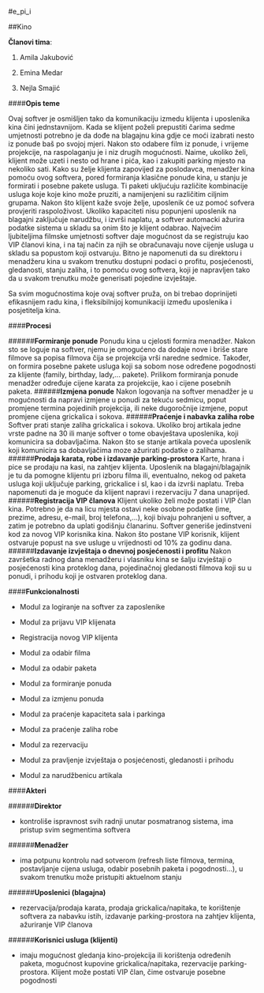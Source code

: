 #e_pi_i

##Kino

**Članovi tima**:
1. Amila Jakubović 

2. Emina Medar

3. Nejla Smajić

####**Opis teme**

Ovaj softver je osmišljen tako da komunikaciju izmedu klijenta i uposlenika  kina čini jednstavnijom. Kada se klijent poželi prepustiti čarima sedme umjetnosti potrebno je da dođe na blagajnu kina gdje ce moći izabrati nesto iz ponude baš po svojoj mjeri. Nakon sto odabere film iz ponude, i vrijeme projekcije, na raspolaganju je i niz drugih mogućnosti.
Naime, ukoliko želi, klijent može uzeti i nesto od hrane i pića, kao i zakupiti parking mjesto na nekoliko sati. Kako su želje klijenta zapovijed za poslodavca, menadžer kina pomoću ovog softvera, pored formiranja klasične ponude kina, u stanju je formirati i posebne pakete usluga. Ti paketi ukljućuju različite kombinacije usluga koje koje kino može pruziti, a namijenjeni su različitim ciljnim grupama. Nakon što klijent kaže svoje želje, uposlenik će uz pomoć sofvera provjeriti raspoloživost. Ukoliko kapaciteti nisu popunjeni uposlenik na blagajni zaključuje narudžbu, i izvrši naplatu, a softver automacki ažurira podatke sistema u skladu sa onim što je klijent odabrao.
Najvećim ljubiteljima filmske umjetnosti softver daje mogućnost da se registruju kao VIP članovi kina, i na taj način za njih se obračunavaju nove cijenje usluga u skladu sa popustom koji ostvaruju.
Bitno je napomenuti da su direktoru i menadžeru kina u svakom trenutku dostupni podaci o profitu, posjećenosti, gledanosti, stanju zaliha, i to pomoću ovog softvera, koji je napravljen tako da u svakom trenutku može generisati pojedine izvještaje.

Sa svim mogućnostima koje ovaj softver pruža, on bi trebao doprinijeti efikasnijem radu kina, i fleksibilnijoj komunikaciji između uposlenika i posjetitelja kina.


####**Procesi**

######**Formiranje ponude**
Ponudu kina u cjelosti formira menadžer. Nakon sto se loguje na softver, njemu je omogućeno da dodaje nove i briše stare  filmove sa popisa filmova čija se projekcija vrši naredne sedmice. Također, on formira posebne pakete usluga koji sa sobom nose određene pogodnosti za klijente (family, birthday, lady,... pakete). Prilikom formiranja ponude menadžer određuje cijene  karata za projekcije, kao i cijene posebnih paketa.
######**Izmjena  ponude**
Nakon logovanja na softver menadžer je u mogućnosti da napravi izmjene u ponudi za tekuću sedmicu, poput promjene termina pojedinih projekcija, ili neke dugoročnije izmjene, poput promjene cijena grickalica i sokova.
######**Praćenje i nabavka zaliha robe**
Softver prati stanje zaliha grickalica i sokova. Ukoliko broj artikala jedne vrste padne na 30 ili manje softver o tome obavještava uposlenika, koji komunicira sa dobavljačima. Nakon što se stanje artikala poveća uposlenik koji komunicira sa dobavljačima moze ažurirati podatke o zalihama.
######**Prodaja karata, robe i izdavanje parking-prostora**
Karte, hrana i pice se prodaju na kasi, na zahtjev klijenta. Uposlenik na blagajni/blagajnik je tu da pomogne klijentu pri izboru filma ili, eventualno, nekog od paketa usluga koji uključuje parking, grickalice i sl, kao i da izvrši naplatu. Treba napomenuti da je moguće da klijent napravi i rezervaciju 7 dana unaprijed.
######**Registracija VIP članova**
Klijent ukoliko želi može postati i VIP član kina. Potrebno je da na licu mjesta ostavi neke osobne podatke (ime, prezime, adresu, e-mail, broj telefona,...), koji bivaju pohranjeni u softver, a zatim je potrebno da uplati godišnju članarinu. Softver generiše jedinstveni kod za novog VIP korisnika kina. Nakon što postane VIP korisnik, klijent ostvaruje popust na sve usluge u vrijednosti od 10% za godinu dana.
######**Izdavanje izvještaja o dnevnoj posjećenosti i profitu**
Nakon završetka radnog dana menadžeru i vlasniku kina se šalju izvještaji o posjećenosti kina proteklog dana, pojedinačnoj gledanosti filmova koji su u ponudi, i prihodu koji je ostvaren proteklog dana.

####**Funkcionalnosti**

- Modul za logiranje na softver za zaposlenike

- Modul za prijavu VIP klijenata

- Registracija novog VIP klijenta

- Modul za odabir filma

- Modul za odabir paketa

- Modul za formiranje ponuda

- Modul za izmjenu ponuda

- Modul za praćenje kapaciteta sala i parkinga

- Modul za praćenje zaliha robe

- Modul za rezervaciju

- Modul za pravljenje izvještaja o posjećenosti, gledanosti i prihodu

- Modul za narudžbenicu artikala

####**Akteri**

######**Direktor** 
- kontroliše ispravnost svih radnji unutar posmatranog sistema, ima pristup svim segmentima softvera

######**Menadžer** 
- ima potpunu kontrolu nad sotverom (refresh liste filmova, termina, postavljanje cijena usluga, odabir posebnih paketa i pogodnosti...), u svakom trenutku može pristupiti aktuelnom stanju

######**Uposlenici (blagajna)** 
- rezervacija/prodaja karata, prodaja grickalica/napitaka, te korištenje softvera za nabavku istih, izdavanje parking-prostora na zahtjev klijenta, ažuriranje VIP članova

######**Korisnici usluga (klijenti)** 
- imaju mogućnost gledanja kino-projekcija ili korištenja određenih paketa, mogućnost kupovine grickalica/napitaka, rezervacije parking-prostora. Klijent može postati VIP član, čime ostvaruje posebne pogodnosti
